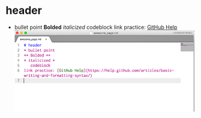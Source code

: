 # header
* bullet point
**Bolded**
*italicized*
   codeblock
link practice: [GitHub Help](https://help.github.com/articles/basic-writing-and-formatting-syntax/)
![screen shot](https://github.com/juliemoon/phase-0-gps-1/blob/master/Screen%20Shot%202016-03-28%20at%205.49.44%20PM.png)
